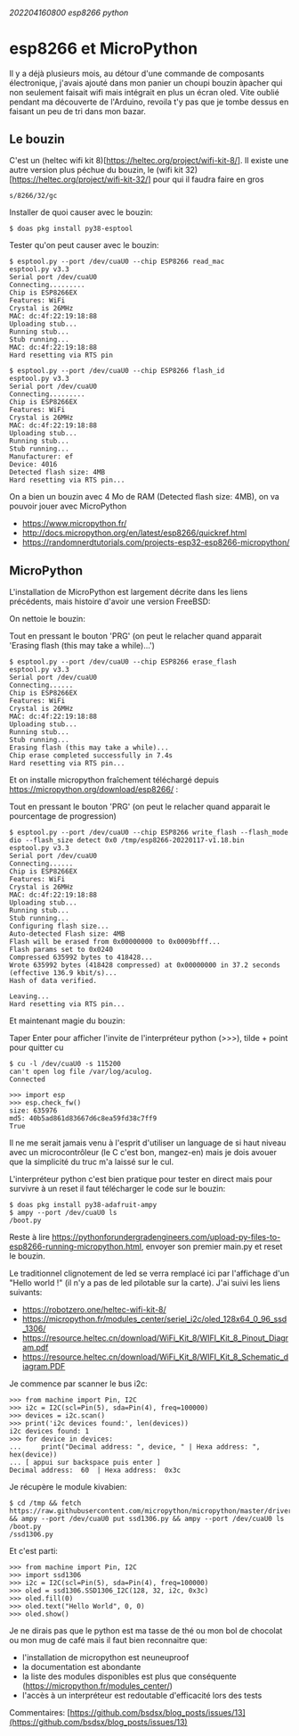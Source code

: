 ###### 202204160800 esp8266 python
# esp8266 et MicroPython

Il y a déjà plusieurs mois, au détour d'une commande de composants électronique, j'avais ajouté dans mon panier un choupi bouzin àpacher qui non seulement faisait wifi mais intégrait en plus un écran oled. Vite oublié pendant ma découverte de l'Arduino, revoila t'y pas que je tombe dessus en faisant un peu de tri dans mon bazar.

## Le bouzin

C'est un (heltec wifi kit 8)[https://heltec.org/project/wifi-kit-8/]. Il existe une autre version plus péchue du bouzin, le (wifi kit 32)[https://heltec.org/project/wifi-kit-32/] pour qui il faudra faire en gros

    s/8266/32/gc

Installer de quoi causer avec le bouzin:

    $ doas pkg install py38-esptool

Tester qu'on peut causer avec le bouzin:

    $ esptool.py --port /dev/cuaU0 --chip ESP8266 read_mac
    esptool.py v3.3
    Serial port /dev/cuaU0
    Connecting.........
    Chip is ESP8266EX
    Features: WiFi
    Crystal is 26MHz
    MAC: dc:4f:22:19:18:88
    Uploading stub...
    Running stub...
    Stub running...
    MAC: dc:4f:22:19:18:88
    Hard resetting via RTS pin 

    $ esptool.py --port /dev/cuaU0 --chip ESP8266 flash_id
    esptool.py v3.3
    Serial port /dev/cuaU0
    Connecting.........
    Chip is ESP8266EX
    Features: WiFi
    Crystal is 26MHz
    MAC: dc:4f:22:19:18:88
    Uploading stub...
    Running stub...
    Stub running...
    Manufacturer: ef
    Device: 4016
    Detected flash size: 4MB
    Hard resetting via RTS pin...

On a bien un bouzin avec 4 Mo de RAM (Detected flash size: 4MB), on va pouvoir jouer avec MicroPython

- https://www.micropython.fr/
- http://docs.micropython.org/en/latest/esp8266/quickref.html
- https://randomnerdtutorials.com/projects-esp32-esp8266-micropython/

##  MicroPython

L'installation de MicroPython est largement décrite dans les liens précédents, mais histoire d'avoir une version FreeBSD:

On nettoie le bouzin:

Tout en pressant le bouton 'PRG' (on peut le relacher quand apparait 'Erasing flash (this may take a while)...')

    $ esptool.py --port /dev/cuaU0 --chip ESP8266 erase_flash
    esptool.py v3.3
    Serial port /dev/cuaU0
    Connecting......
    Chip is ESP8266EX
    Features: WiFi
    Crystal is 26MHz
    MAC: dc:4f:22:19:18:88
    Uploading stub...
    Running stub...
    Stub running...
    Erasing flash (this may take a while)...
    Chip erase completed successfully in 7.4s
    Hard resetting via RTS pin...

Et on installe micropython fraîchement téléchargé depuis https://micropython.org/download/esp8266/ :

Tout en pressant le bouton 'PRG' (on peut le relacher quand apparait le pourcentage de progression)

    $ esptool.py --port /dev/cuaU0 --chip ESP8266 write_flash --flash_mode dio --flash_size detect 0x0 /tmp/esp8266-20220117-v1.18.bin
    esptool.py v3.3
    Serial port /dev/cuaU0
    Connecting......
    Chip is ESP8266EX
    Features: WiFi
    Crystal is 26MHz
    MAC: dc:4f:22:19:18:88
    Uploading stub...
    Running stub...
    Stub running...
    Configuring flash size...
    Auto-detected Flash size: 4MB
    Flash will be erased from 0x00000000 to 0x0009bfff...
    Flash params set to 0x0240
    Compressed 635992 bytes to 418428...
    Wrote 635992 bytes (418428 compressed) at 0x00000000 in 37.2 seconds (effective 136.9 kbit/s)...
    Hash of data verified.
    
    Leaving...
    Hard resetting via RTS pin...

Et maintenant magie du bouzin: 

Taper Enter pour afficher l'invite de l'interpréteur python (>>>), tilde + point pour quitter cu

    $ cu -l /dev/cuaU0 -s 115200
    can't open log file /var/log/aculog.
    Connected
    
    >>> import esp
    >>> esp.check_fw()
    size: 635976
    md5: 40b5ad861d83667d6c8ea59fd38c7ff9
    True

Il ne me serait jamais venu à l'esprit d'utiliser un language de si haut niveau avec un microcontrôleur (le C c'est bon, mangez-en) mais je dois avouer que la simplicité du truc m'a laissé sur le cul.

L'interpréteur python c'est bien pratique pour tester en direct mais pour survivre à un reset il faut télécharger le code sur le bouzin:

    $ doas pkg install py38-adafruit-ampy
    $ ampy --port /dev/cuaU0 ls
    /boot.py

Reste à lire https://pythonforundergradengineers.com/upload-py-files-to-esp8266-running-micropython.html, envoyer son premier main.py et reset le bouzin.

Le traditionnel clignotement de led se verra remplacé ici par l'affichage d'un "Hello world !" (il n'y a pas de led pilotable sur la carte). J'ai suivi les liens suivants:

- https://robotzero.one/heltec-wifi-kit-8/
- https://micropython.fr/modules_center/seriel_i2c/oled_128x64_0_96_ssd_1306/
- https://resource.heltec.cn/download/WiFi_Kit_8/WIFI_Kit_8_Pinout_Diagram.pdf
- https://resource.heltec.cn/download/WiFi_Kit_8/WIFI_Kit_8_Schematic_diagram.PDF

Je commence par scanner le bus i2c:

    >>> from machine import Pin, I2C
    >>> i2c = I2C(scl=Pin(5), sda=Pin(4), freq=100000)
    >>> devices = i2c.scan()
    >>> print('i2c devices found:', len(devices))
    i2c devices found: 1
    >>> for device in devices:
    ...     print("Decimal address: ", device, " | Hexa address: ", hex(device))
    ... [ appui sur backspace puis enter ]
    Decimal address:  60  | Hexa address:  0x3c

Je récupère le module kivabien:

    $ cd /tmp && fetch https://raw.githubusercontent.com/micropython/micropython/master/drivers/display/ssd1306.py && ampy --port /dev/cuaU0 put ssd1306.py && ampy --port /dev/cuaU0 ls
    /boot.py
    /ssd1306.py

Et c'est parti:

    >>> from machine import Pin, I2C
    >>> import ssd1306
    >>> i2c = I2C(scl=Pin(5), sda=Pin(4), freq=100000)
    >>> oled = ssd1306.SSD1306_I2C(128, 32, i2c, 0x3c)
    >>> oled.fill(0)
    >>> oled.text("Hello World", 0, 0)
    >>> oled.show()

Je ne dirais pas que le python est ma tasse de thé ou mon bol de chocolat ou mon mug de café mais il faut bien reconnaitre que:

- l'installation de micropython est neuneuproof
- la documentation est abondante
- la liste des modules disponibles est plus que conséquente (https://micropython.fr/modules_center/)
- l'accès à un interpréteur est redoutable d'efficacité lors des tests

Commentaires: [https://github.com/bsdsx/blog_posts/issues/13](https://github.com/bsdsx/blog_posts/issues/13)
